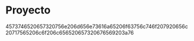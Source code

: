 # Proyecto
4573746520657320756e206d656e73616a65206f63756c746f207920656c20717565206c6f206c656520657320676569203a76